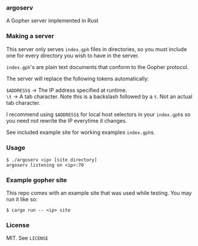 ### argoserv  
A Gopher server implemented in Rust

### Making a server

This server only serves `index.gph` files in directories, so you must include one for every directory you wish to have in the server.

`index.gph`'s are plain text documents that conform to the Gopher protocol.

The server will replace the following tokens automatically:

`$ADDRESS$` -> The IP address specified at runtime.  
`\t` -> A tab character. Note this is a backslash followed by a `t`. Not an actual tab character.

I recommend using `$ADDRESS$` for local host selectors in your `index.gph`s so you need not rewrite the IP everytime it changes.

See included example site for working examples `index.gph`s.

### Usage

```
$ ./argoserv <ip> [site directory]
argoserv listening on <ip>:70
```

### Example gopher site

This repo comes with an example site that was used while testing. You may run it like so:

```
$ cargo run -- <ip> site
```

### License

MIT. See `LICENSE`
